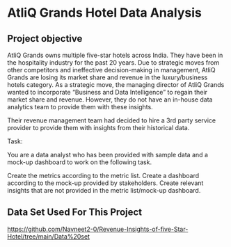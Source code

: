 # AtliQ Grands Hotel Data Analysis
## Project objective

AtliQ Grands owns multiple five-star hotels across India. They have been in the hospitality industry for the past 20 years. Due to strategic moves from other competitors and ineffective decision-making in management, AtliQ Grands are losing its market share and revenue in the luxury/business hotels category. As a strategic move, the managing director of AtliQ Grands wanted to incorporate “Business and Data Intelligence” to regain their market share and revenue. However, they do not have an in-house data analytics team to provide them with these insights.

Their revenue management team had decided to hire a 3rd party service provider to provide them with insights from their historical data.



Task:  

You are a data analyst who has been provided with sample data and a mock-up dashboard to work on the following task. 

Create the metrics according to the metric list.
Create a dashboard according to the mock-up provided by stakeholders.
Create relevant insights that are not provided in the metric list/mock-up dashboard.



## Data Set Used For This Project 
https://github.com/Navneet2-0/Revenue-Insights-of-five-Star-Hotel/tree/main/Data%20set
